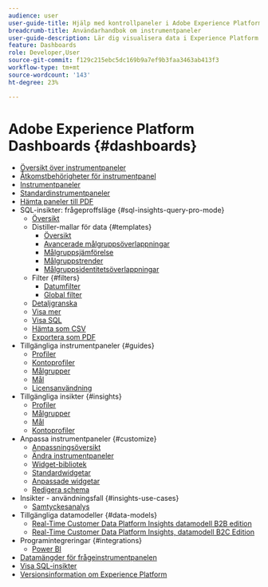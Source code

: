 ```yaml
---
audience: user
user-guide-title: Hjälp med kontrollpaneler i Adobe Experience Platform
breadcrumb-title: Användarhandbok om instrumentpaneler
user-guide-description: Lär dig visualisera data i Experience Platform via anpassningsbara instrumentpaneler.
feature: Dashboards
role: Developer,User
source-git-commit: f129c215ebc5dc169b9a7ef9b3faa3463ab413f3
workflow-type: tm+mt
source-wordcount: '143'
ht-degree: 23%

---
```



# Adobe Experience Platform Dashboards {#dashboards}

* [Översikt över instrumentpaneler](home.md)
* [Åtkomstbehörigheter för instrumentpanel](permissions.md)
* [Instrumentpaneler](inventory.md)
* [Standardinstrumentpaneler](standard-dashboards.md)
* [Hämta paneler till PDF](download.md)
* SQL-insikter: frågeproffsläge {#sql-insights-query-pro-mode}
   * [Översikt](sql-insights-query-pro-mode/overview.md)
   * Distiller-mallar för data {#templates}
      * [Översikt](sql-insights-query-pro-mode/templates/overview.md)
      * [Avancerade målgruppsöverlappningar](sql-insights-query-pro-mode/templates/overlaps.md)
      * [Målgruppsjämförelse](sql-insights-query-pro-mode/templates/comparison.md)
      * [Målgruppstrender](sql-insights-query-pro-mode/templates/trends.md)
      * [Målgruppsidentitetsöverlappningar](sql-insights-query-pro-mode/templates/identity-overlaps.md)
   * Filter {#filters}
      * [Datumfilter](sql-insights-query-pro-mode/filters/date-filter.md)
      * [Global filter](sql-insights-query-pro-mode/filters/global-filter.md)
   * [Detaljgranska](sql-insights-query-pro-mode/drill-through.md)
   * [Visa mer](sql-insights-query-pro-mode/view-more.md)
   * [Visa SQL](sql-insights-query-pro-mode/view-sql.md)
   * [Hämta som CSV](sql-insights-query-pro-mode/download-csv.md)
   * [Exportera som PDF](sql-insights-query-pro-mode/export-pdf.md)
* Tillgängliga instrumentpaneler {#guides}
   * [Profiler](guides/profiles.md)
   * [Kontoprofiler](guides/account-profiles.md)
   * [Målgrupper](guides/audiences.md)
   * [Mål](guides/destinations.md)
   * [Licensanvändning](guides/license-usage.md)
* Tillgängliga insikter {#insights}
   * [Profiler](insights/profiles.md)
   * [Målgrupper](insights/audiences.md)
   * [Mål](insights/destinations.md)
   * [Kontoprofiler](insights/account-profiles.md)
* Anpassa instrumentpaneler {#customize}
   * [Anpassningsöversikt](customize/overview.md)
   * [Ändra instrumentpaneler](customize/modify.md)
   * [Widget-bibliotek](customize/widget-library.md)
   * [Standardwidgetar](customize/standard-widgets.md)
   * [Anpassade widgetar](customize/custom-widgets.md)
   * [Redigera schema](customize/edit-schema.md)
* Insikter - användningsfall {#insights-use-cases}
   * [Samtyckesanalys](insights-use-cases/consent-analysis.md)
* Tillgängliga datamodeller {#data-models}
   * [Real-Time Customer Data Platform Insights datamodell B2B edition](data-models/cdp-insights-data-model-b2b.md)
   * [Real-Time Customer Data Platform Insights, datamodell B2C Edition](data-models/cdp-insights-data-model-b2c.md)
* Programintegreringar {#integrations}
   * [Power BI](integrations/power-bi.md)
* [Datamängder för frågeinstrumentpanelen](query.md)
* [Visa SQL-insikter](view-sql.md)
* [Versionsinformation om Experience Platform](https://experienceleague.adobe.com/en/docs/experience-platform/release-notes/latest)